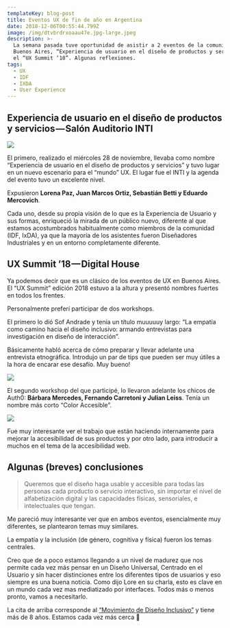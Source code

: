 ```yaml
---
templateKey: blog-post
title: Eventos UX de fin de año en Argentina
date: 2018-12-06T00:55:44.799Z
image: /img/dtvbrdrxoaau47e.jpg-large.jpeg
description: >-
  La semana pasada tuve oportunidad de asistir a 2 eventos de la comunidad UX de
  Buenos Aires, “Experiencia de usuario en el diseño de productos y servicios” y
  el “UX Summit ‘18”. Algunas reflexiones.
tags:
  - UX
  - IDF
  - IXDA
  - User Experience
---
```

## Experiencia de usuario en el diseño de productos y servicios — Salón Auditorio INTI

![](/img/20181128_085608_hdr.jpg)

El primero, realizado el miércoles 28 de noviembre, llevaba como nombre “Experiencia de usuario en el diseño de productos y servicios” y tuvo lugar en un nuevo escenario para el “mundo” UX. El lugar fue el INTI y la agenda del evento tuvo un excelente nivel.



Expusieron **Lorena Paz, Juan Marcos Ortiz, Sebastián Betti y Eduardo Mercovich**.

Cada uno, desde su propia visión de lo que es la Experiencia de Usuario y sus formas, enriqueció la mirada de un público nuevo, diferente al que estamos acostumbrados habitualmente como miembros de la comunidad (IDF, IxDA), ya que la mayoría de los asistentes fueron Diseñadores Industriales y en un entorno completamente diferente.

## UX Summit ’18 — Digital House

Ya podemos decir que es un clásico de los eventos de UX en Buenos Aires. El “UX Summit” edición 2018 estuvo a la altura y presentó nombres fuertes en todos los frentes.

Personalmente preferí participar de dos workshops.

El primero lo dió Sof Andrade y tenía un título muuuuuy largo: “La empatía como camino hacia el diseño inclusivo: armando entrevistas para investigación en diseño de interacción”.

Básicamente habló acerca de cómo preparar y llevar adelante una entrevista etnográfica. Introdujo un par de tips que pueden ser muy útiles a la hora de encarar ese desafío. Muy bueno!

![](/img/dtv0dyewoaaavdn.jpg-large.jpeg)

El segundo workshop del que participé, lo llevaron adelante los chicos de Auth0: **Bárbara Mercedes, Fernando Carretoni y Julian Leiss**. Tenía un nombre más corto “Color Accesible”.

![](/img/dtwocojwsaizvna.jpg-large.jpeg)

Fue muy interesante ver el trabajo que están haciendo internamente para mejorar la accesibilidad de sus productos y por otro lado, para introducir a muchos en el tema de la accesibilidad web.



## Algunas (breves) conclusiones

> Queremos que el diseño haga usable y accesible para todas las personas cada producto o servicio interactivo, sin importar el nivel de alfabetización digital y las capacidades físicas, sensoriales, e intelectuales que tengan.

Me pareció muy interesante ver que en ambos eventos, esencialmente muy diferentes, se plantearon temas muy similares.



La empatía y la inclusión (de género, cognitiva y física) fueron los temas centrales.



Creo que de a poco estamos llegando a un nivel de madurez que nos permite cada vez más pensar en un Diseño Universal, Centrado en el Usuario y sin hacer distinciones entre los diferentes tipos de usuarios y eso siempre es una buena noticia. Como dijo Lore en su charla, esto es clave en un mundo cada vez mas mediatizado por interfaces. Todos más o menos pronto, vamos a necesitarlo.



La cita de arriba corresponde al [“Movimiento de Diseño Inclusivo”](http://www.disenoinclusivo.org.ar/) y tiene más de 8 años. Estamos cada vez más cerca 💪
